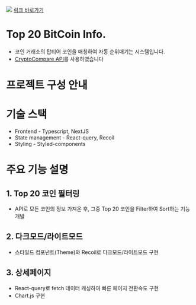 
<img src="https://postfiles.pstatic.net/MjAyMjEyMTJfNjEg/MDAxNjcwODQ3MzAzNjkw.HW0Npf7xQVVjJiPA6VN6IRE3vDY8l_6Sm8nvxtmWlmsg.jMz6itmVWh1zdSx_fmDXwimptY-hfFxb79JNFevSBVog.GIF.home124/GIF_2022-12-12_%EC%98%A4%ED%9B%84_9-14-02.gif?type=w773">
<a href="https://bitcoin123.vercel.app/" about="_blank">링크 바로가기</a>

<h1>Top 20 BitCoin Info.</h1>
<ul>
  <li>코인 거래소의 탑티어 코인을 매칭하여 자동 순위매기는 시스템입니다.</li>
  <li><a href="https://www.cryptocompare.com/">CryptoCompare API</a>를 사용하였습니다</li>
</ul>

<h1>프로젝트 구성 안내</h1>

<h1>기술 스택</h1>
<ul>
  <li>Frontend - Typescript, NextJS</li>
  <li>State management - React-query, Recoil</li>
  <li>Styling - Styled-components
</ul>

<h1>주요 기능 설명</h1>
<h2>1. Top 20 코인 필터링</h2>
<ul>
  <li>API로 모든 코인의 정보 가져온 후, 그중 Top 20 코인을 Filter하여 Sort하는 기능 개발</li>
</ul>
<h2>2. 다크모드/라이트모드 </h2>
<ul>
  <li>스타일드 컴포넌트(Theme)와 Recoil로 다크모드/라이트모드 구현</li>
</ul>
<h2>3. 상세페이지</h2>
<ul>
  <li>React-query로 fetch 데이터 캐싱하여 빠른 페이지 전환속도 구현</li>
  <li>Chart.js 구현</li>
</ul>
